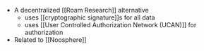 - A decentralized [[Roam Research]] alternative
    - uses [[cryptographic signature]]s for all data
    - uses [[User Controlled Authorization Network (UCAN)]] for authorization 
- Related to [[Noosphere]]
